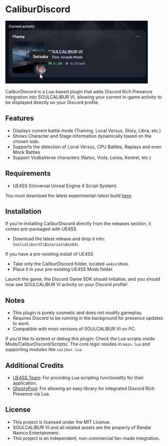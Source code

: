# CaliburDiscord
![](images/preview.webp)

CaliburDiscord is a Lua-based plugin that adds Discord Rich Presence integration into SOULCALIBUR VI, allowing your current in-game activity to be displayed directly on your Discord profile.

## Features

- Displays current battle mode (Training, Local Versus, Story, Libra, etc.)
- Shows Character and Stage information dynamically based on the chosen side.
- Supports the detection of Local Versus, CPU Battles, Replays and even Mock Battles
- Support VodkaVerse characters (Natsu, Viola, Leixia, Kestrel, etc.)

## Requirements

- UE4SS (Universal Unreal Engine 4 Script System)

You must download the latest experimental-latest build [here](https://github.com/UE4SS-RE/RE-UE4SS/tree/experimental-latest).

## Installation
If you're installing CaliburDiscord directly from the releases section, it comes pre-packaged with UE4SS.
- Download the latest release and drop it into: `SoulcaliburVI\Binaries\Win64\`

If you have a pre-existing install of UE4SS
- Take only the CaliburDiscord folder, located `ue4ss\Mods`
- Place it in your pre-existing UE4SS Mods folder.

Launch the game, the Discord Game SDK should initialise, and you should now see SOULCALIBUR VI activity on your Discord profile!

## Notes

- This plugin is purely cosmetic and does not modify gameplay.
- Requires Discord to be running in the background for presence updates to work.
- Compatible with most versions of SOULCALIBUR VI on PC.

If you’d like to extend or debug this plugin:
Check the Lua scripts inside Mods/CaliburDiscord/Scripts/.
The core logic resides in `main.lua` and supporting modules like `calibur.lua`

## Additional Credits
- [UE4SS Team](https://github.com/UE4SS-RE/RE-UE4SS/releases/tag/experimental-latest): For providing Lua scripting functionality for their application.
- [GhostyPool](https://github.com/GhostyPool/DiscordRPC-Lua): For allowing an easy library for Integrated Discord Rich Presence via Lua.

## License

- This project is licensed under the MIT License.
- SOULCALIBUR VI and all related assets are the property of Bandai Namco Entertainment.
- This project is an independent, non-commercial fan-made integration.
